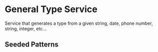 # General Type Service
Service that generates a type from a given string, date, phone number, string, integer, etc...

## Seeded Patterns

